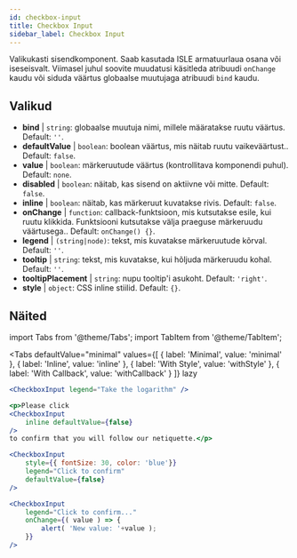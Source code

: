 ```yaml
---
id: checkbox-input
title: Checkbox Input
sidebar_label: Checkbox Input
---
```


Valikukasti sisendkomponent. Saab kasutada ISLE armatuurlaua osana või iseseisvalt. Viimasel juhul soovite muudatusi käsitleda atribuudi `onChange` kaudu või siduda väärtus globaalse muutujaga atribuudi `bind` kaudu.

## Valikud

* __bind__ | `string`: globaalse muutuja nimi, millele määratakse ruutu väärtus. Default: `''`.
* __defaultValue__ | `boolean`: boolean väärtus, mis näitab ruutu vaikeväärtust.. Default: `false`.
* __value__ | `boolean`: märkeruutude väärtus (kontrollitava komponendi puhul). Default: `none`.
* __disabled__ | `boolean`: näitab, kas sisend on aktiivne või mitte. Default: `false`.
* __inline__ | `boolean`: näitab, kas märkeruut kuvatakse rivis. Default: `false`.
* __onChange__ | `function`: callback-funktsioon, mis kutsutakse esile, kui ruutu klikkida. Funktsiooni kutsutakse välja praeguse märkeruudu väärtusega.. Default: `onChange() {}`.
* __legend__ | `(string|node)`: tekst, mis kuvatakse märkeruutude kõrval. Default: `''`.
* __tooltip__ | `string`: tekst, mis kuvatakse, kui hõljuda märkeruudu kohal. Default: `''`.
* __tooltipPlacement__ | `string`: nupu tooltip'i asukoht. Default: `'right'`.
* __style__ | `object`: CSS inline stiilid. Default: `{}`.


## Näited

import Tabs from '@theme/Tabs';
import TabItem from '@theme/TabItem';

<Tabs
    defaultValue="minimal"
    values={[
        { label: 'Minimal', value: 'minimal' },
        { label: 'Inline', value: 'inline' },
        { label: 'With Style', value: 'withStyle' },
        { label: 'With Callback', value: 'withCallback' }
    ]}
    lazy
>


<TabItem value="minimal">

```jsx live
<CheckboxInput legend="Take the logarithm" />
```
</TabItem>

<TabItem value="inline">

```jsx live
<p>Please click
<CheckboxInput
    inline defaultValue={false}
/>
to confirm that you will follow our netiquette.</p>
```
</TabItem>


<TabItem value="withStyle">

```jsx live
<CheckboxInput
    style={{ fontSize: 30, color: 'blue'}}
    legend="Click to confirm"
    defaultValue={false}
/>
```
</TabItem>

<TabItem value="withCallback">

```jsx live
<CheckboxInput
    legend="Click to confirm..."
    onChange={( value ) => {
        alert( 'New value: '+value );
    }}
/>
```

</TabItem>

</Tabs>
